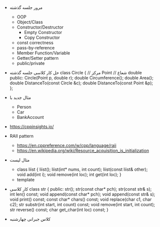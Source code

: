 - مرور جلسه گذشته
    - OOP
    - Object/Class
    - Constructor/Destructor
        - Empty Constructor
        - Copy Constructor
    - const correctness
    - pass-by-reference
    - Member Function/Variable
    - Getter/Setter pattern
    - public/private

- حل کار کلاسی جلسه گذشته
class Circle
{
// مرکز Point
// شعاع double
public:
    Circle(Point p, double r);
    double Circumference();
    double Area();
    double DistanceTo(const Circle &c);
    double DistanceTo(const Point &p);
};

- مثال جدید با
    - Person
    - Car
    - BankAccount
- https://cppinsights.io/
- RAII pattern
    - https://en.cppreference.com/w/cpp/language/raii
    - https://en.wikipedia.org/wiki/Resource_acquisition_is_initialization
- مثال لیست
    - class liist {
        liist();
        liist(int* nums, int count);
        liist(const liist& other);
        void add(int i);
        void remove(int loc);
        int get(int loc);
    }
    - template
- کار کلاسی
    class str {
    public:
        str();
        str(const char* pch);
        str(const str& s);
        int len() const;
        void append(const char* pch);
        void append(const str& s);
        void print() const;
        const char* chars() const;
        void replace(char c1, char c2);
        str substr(int start, int count) const;
        void remove(int start, int count);
        str reverse() const;
        char get_char(int loc) const;
    }

- کلاس جبرانی چهارشنبه 
